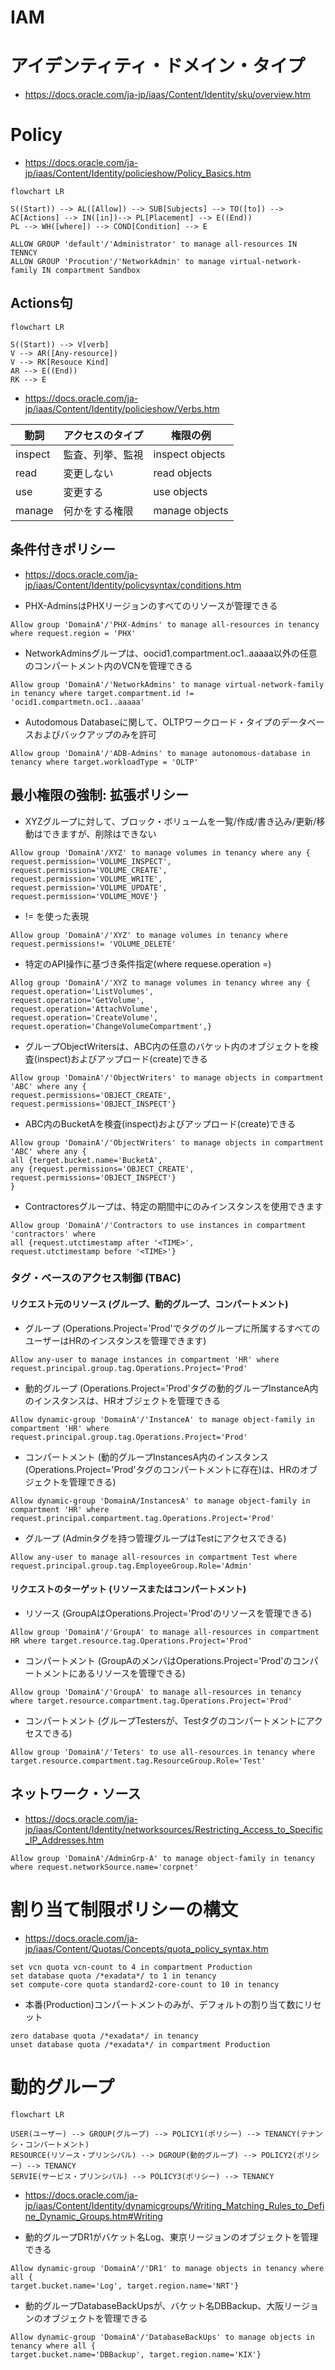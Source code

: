 # IAM
# アイデンティティ・ドメイン・タイプ
- https://docs.oracle.com/ja-jp/iaas/Content/Identity/sku/overview.htm
# Policy
- https://docs.oracle.com/ja-jp/iaas/Content/Identity/policieshow/Policy_Basics.htm

```mermaid
flowchart LR

S((Start)) --> AL([Allow]) --> SUB[Subjects] --> TO([to]) --> AC[Actions] --> IN([in])--> PL[Placement] --> E((End))
PL --> WH([where]) --> COND[Condition] --> E
```

```
ALLOW GROUP 'default'/'Administrator' to manage all-resources IN TENNCY
ALLOW GROUP 'Procution'/'NetworkAdmin' to manage virtual-network-family IN compartment Sandbox
```
## Actions句
```mermaid
flowchart LR

S((Start)) --> V[verb]
V --> AR([Any-resource])
V --> RK[Resouce Kind]
AR --> E((End))
RK --> E
```

- https://docs.oracle.com/ja-jp/iaas/Content/Identity/policieshow/Verbs.htm

動詞|アクセスのタイプ|権限の例
--|--|--
inspect|監査、列挙、監視|inspect objects
read|変更しない|read objects
use|変更する|use objects
manage|何かをする権限|manage objects
## 条件付きポリシー
- https://docs.oracle.com/ja-jp/iaas/Content/Identity/policysyntax/conditions.htm

- PHX-AdminsはPHXリージョンのすべてのリソースが管理できる
```
Allow group 'DomainA'/'PHX-Admins' to manage all-resources in tenancy where request.region = 'PHX'
```

- NetworkAdminsグループは、oocid1.compartment.oc1..aaaaa以外の任意のコンパートメント内のVCNを管理できる
```
Allow group 'DomainA'/'NetworkAdmins' to manage virtual-network-family in tenancy where target.compartment.id != 'ocid1.compartmetn.oc1..aaaaa'
```

- Autodomous Databaseに関して、OLTPワークロード・タイプのデータベースおよびバックアップのみを許可
```
Allow group 'DomainA'/'ADB-Admins' to manage autonomous-database in tenancy where target.workloadType = 'OLTP'
```
## 最小権限の強制: 拡張ポリシー
- XYZグループに対して、ブロック・ボリュームを一覧/作成/書き込み/更新/移動はできますが、削除はできない
```
Allow group 'DomainA'/XYZ' to manage volumes in tenancy where any {
request.permission='VOLUME_INSPECT',
request.permission='VOLUME_CREATE',
request.permission='VOLUME_WRITE',
request.permission='VOLUME_UPDATE',
request.permission='VOLUME_MOVE'}
```

- != を使った表現
```
Allow group 'DomainA'/'XYZ' to manage volumes in tenancy where request.permissions!= 'VOLUME_DELETE'
```

- 特定のAPI操作に基づき条件指定(where requese.operation =)
```
Allog group 'DomainA'/'XYZ to manage volumes in tenancy whree any {
request.operation='ListVolumes',
request.operation='GetVolume',
request.operation='AttachVolume',
request.operation='CreateVolume',
request.operation='ChangeVolumeCompartment',}
```

- グループObjectWritersは、ABC内の任意のバケット内のオブジェクトを検査(inspect)およびアップロード(create)できる
```
Allow group 'DomainA'/'ObjectWriters' to manage objects in compartment 'ABC' where any {
request.permissions='OBJECT_CREATE',
request.permissions='OBJECT_INSPECT'}
```

- ABC内のBucketAを検査(inspect)およびアップロード(create)できる
```
Allow group 'DomainA'/'ObjectWriters' to manage objects in compartment 'ABC' where any {
all {terget.bucket.name='BucketA',
any {request.permissions='OBJECT_CREATE',
request.permissions='OBJECT_INSPECT'}
}
```

- Contractoresグループは、特定の期間中にのみインスタンスを使用できます
```
Allow group 'DomainA'/'Contractors to use instances in compartment 'contractors' where
all {request.utctimestamp after '<TIME>',
request.utctimestamp before '<TIME>'}
```
### タグ・ベースのアクセス制御 (TBAC)
#### リクエスト元のリソース (グループ、動的グループ、コンパートメント)
- グループ (Operations.Project='Prod'でタグのグループに所属するすべてのユーザーはHRのインスタンスを管理できます)
```
Allow any-user to manage instances in compartment 'HR' where request.principal.group.tag.Operations.Project='Prod'
```
- 動的グループ (Operations.Project='Prod'タグの動的グループInstanceA内のインスタンスは、HRオブジェクトを管理できる
```
Allow dynamic-group 'DomainA'/'InstanceA' to manage object-family in compartment 'HR' where request.principal.group.tag.Operations.Project='Prod'
```
- コンパートメント (動的グループInstancesA内のインスタンス(Operations.Project='Prod'タグのコンパートメントに存在)は、HRのオブジェクトを管理できる)
```
Allow dynamic-group 'DomainA/InstancesA' to manage object-family in compartment 'HR' where request.principal.compartment.tag.Operations.Project='Prod'
```
- グループ (Adminタグを持つ管理グループはTestにアクセスできる)
```
Allow any-user to manage all-resources in compartment Test where request.principal.group.tag.EmployeeGroup.Role='Admin'
```
#### リクエストのターゲット (リソースまたはコンパートメント)
- リソース (GroupAはOperations.Project='Prod'のリソースを管理できる)
```
Allow group 'DomainA'/'GroupA' to manage all-resources in compartment HR where target.resource.tag.Operations.Project='Prod'
```
- コンパートメント (GroupAのメンバはOperations.Project='Prod'のコンパートメントにあるリソースを管理できる)
```
Allow group 'DomainA'/'GroupA' to manage all-resources in tenancy where target.resource.compartment.tag.Operations.Project='Prod'
```
- コンパートメント (グループTestersが、Testタグのコンパートメントにアクセスできる)
```
Allow group 'DomainA'/'Teters' to use all-resources in tenancy where target.resource.compartment.tag.ResourceGroup.Role='Test'
```
## ネットワーク・ソース
- https://docs.oracle.com/ja-jp/iaas/Content/Identity/networksources/Restricting_Access_to_Specific_IP_Addresses.htm

```
Allow group 'DomainA'/AdminGrp-A' to manage object-family in tenancy where request.networkSource.name='corpnet'
```
# 割り当て制限ポリシーの構文
- https://docs.oracle.com/ja-jp/iaas/Content/Quotas/Concepts/quota_policy_syntax.htm

```
set vcn quota vcn-count to 4 in compartment Production
set database quota /*exadata*/ to 1 in tenancy
set compute-core quota standard2-core-count to 10 in tenancy
```

- 本番(Production)コンパートメントのみが、デフォルトの割り当て数にリセット
```
zero database quota /*exadata*/ in tenancy
unset database quota /*exadata*/ in compartment Production
```
# 動的グループ
```mermaid
flowchart LR

USER(ユーザー) --> GROUP(グループ) --> POLICY1(ポリシー) --> TENANCY(テナンシ・コンパートメント)
RESOURCE(リソース・プリンシパル) --> DGROUP(動的グループ) --> POLICY2(ポリシー) --> TENANCY
SERVIE(サービス・プリンシパル) --> POLICY3(ポリシー) --> TENANCY
```

- https://docs.oracle.com/ja-jp/iaas/Content/Identity/dynamicgroups/Writing_Matching_Rules_to_Define_Dynamic_Groups.htm#Writing

- 動的グループDR1がバケット名Log、東京リージョンのオブジェクトを管理できる
```
Allow dynamic-group 'DomainA'/'DR1' to manage objects in tenancy where all {
target.bucket.name='Log', target.region.name='NRT'}
```
- 動的グループDatabaseBackUpsが、バケット名DBBackup、大阪リージョンのオブジェクトを管理できる
```
Allow dynamic-group 'DomainA'/'DatabaseBackUps' to manage objects in tenancy where all {
target.bucket.name='DBBackup', target.region.name='KIX'}
```
